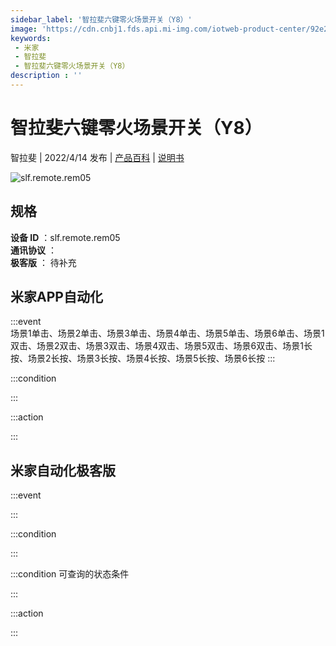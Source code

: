 ```yaml
---
sidebar_label: '智拉斐六键零火场景开关（Y8）'
image: 'https://cdn.cnbj1.fds.api.mi-img.com/iotweb-product-center/92e2003edbf67f35bd7d6cd6105732e7_1648194259245.png?GalaxyAccessKeyId=AKVGLQWBOVIRQ3XLEW&Expires=9223372036854775807&Signature=qI0AM2NHdS1B3TlQYQ3oPcJzdIc='
keywords: 
 - 米家
 - 智拉斐
 - 智拉斐六键零火场景开关（Y8）
description : ''
---
```

# 智拉斐六键零火场景开关（Y8）

智拉斐 | 2022/4/14 发布 | [产品百科](https://home.mi.com/webapp/content/baike/product/index.html?model=slf.remote.rem05/) | [说明书](https://home.mi.com/views/introduction.html?model=slf.remote.rem05&region=cn)

![slf.remote.rem05](https://cdn.cnbj1.fds.api.mi-img.com/iotweb-product-center/92e2003edbf67f35bd7d6cd6105732e7_1648194259245.png?GalaxyAccessKeyId=AKVGLQWBOVIRQ3XLEW&Expires=9223372036854775807&Signature=qI0AM2NHdS1B3TlQYQ3oPcJzdIc=)

## 规格  
> 
**设备 ID** ：slf.remote.rem05  
**通讯协议** ：  
**极客版**  ： 待补充 


## 米家APP自动化  

:::event  
场景1单击、场景2单击、场景3单击、场景4单击、场景5单击、场景6单击、场景1双击、场景2双击、场景3双击、场景4双击、场景5双击、场景6双击、场景1长按、场景2长按、场景3长按、场景4长按、场景5长按、场景6长按
:::

:::condition  

:::

:::action   

:::

## 米家自动化极客版  

:::event  

:::

:::condition  

:::

:::condition 可查询的状态条件  

:::

:::action  

:::

        
